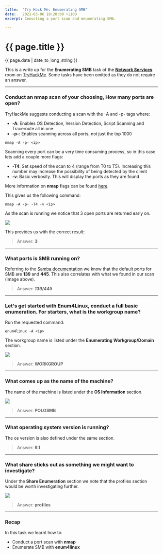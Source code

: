 ```yaml
---
title:  "Try Hack Me: Enumerating SMB"
date:   2021-03-06 18:20:00 +1100
excerpt: Conucting a port scan and enumerating SMB.

---
```


# {{ page.title }}

{{ page.date | date_to_long_string }}

This is a write up for the **Enumerating SMB** task of the [**Network Services**](https://tryhackme.com/room/networkservices) room on [TryHackMe](https://tryhackme.com). Some tasks have been omitted as they do not require an answer.

***

### Conduct an nmap scan of your choosing, How many ports are open?

TryHackMe suggests conducting a scan with the -A and -p- tags where:
 * **-A**: Enables OS Detection, Version Detection, Script Scanning and Traceroute all in one
 * **-p-**: Enables scanning across all ports, not just the top 1000

`nmap -A -p- <ip>`

Scanning every port can be a very time consuming process, so in this case lets add a couple more flags:
 * **-T4**: Set speed of the scan to 4 (range from T0 to T5). Increasing this number may increase the possibility of being detected by the client
 * **-v**: Basic verbosity. This will display the ports as they are found

 More information on **nmap** flags can be found [here](https://nmap.org/book/port-scanning-options.html).

This gives us the following command:

`nmap -A -p- -T4 -v <ip>`

As the scan is running we notice that 3 open ports are returned early on.

<img src="{{ site.baseurl }}/assets/images/2021-03-06-enumerating-smb/01-nmap-scan.jpg">

This provides us with the correct result:

> Answer: **3**

***

### What ports is SMB running on?

Referring to the [Samba documentation](https://www.samba.org/~tpot/articles/firewall.html) we know that the default ports for SMB are **139** and **445**.
This also correlates with what we found in our scan (image above).

> Answer: ***139/445***

***

### Let's get started with Enum4Linux, conduct a full basic enumeration. For starters, what is the workgroup name?

Run the requested command:

`enum4linux -A <ip>`

The workgroup name is listed under the **Enumerating Workgroup/Domain** section.

<img src="{{ site.baseurl }}/assets/images/2021-03-06-enumerating-smb/02-enum4linux-workgroup.jpg">

> Answer: **WORKGROUP**

***

### What comes up as the name of the machine?

The name of the machine is listed under the **OS Information** section.

<img src="{{ site.baseurl }}/assets/images/2021-03-06-enumerating-smb/03-enum4linux-name.jpg">

> Answer: **POLOSMB**

***

### What operating system version is running?

The os version is also defined under the same section.

> Answer: **6.1**

***

### What share sticks out as something we might want to investigate?

Under the **Share Enumeration** section we note that the profiles section would be worth investigating further.

<img src="{{ site.baseurl }}/assets/images/2021-03-06-enumerating-smb/04-enum4linux-profiles.jpg">

> Answer: **profiles**

***

### Recap

In this task we learnt how to:
 * Conduct a port scan with **nmap**
 * Enumerate SMB with **enum4linux**
